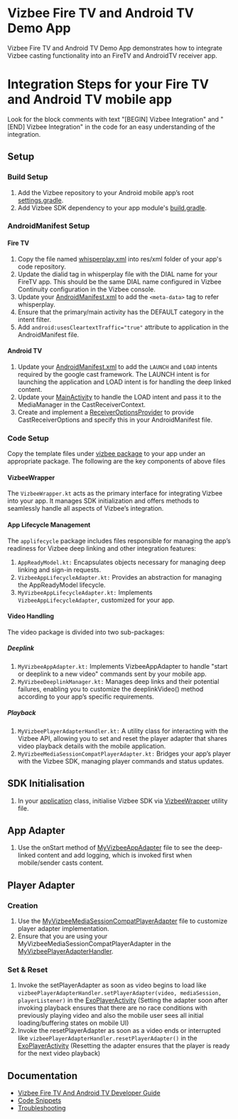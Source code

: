 # Vizbee Fire TV and Android TV Demo App
Vizbee Fire TV and Android TV Demo App demonstrates how to integrate Vizbee casting functionality into an FireTV and AndroidTV receiver app.

# Integration Steps for your Fire TV and Android TV mobile app
Look for the block comments with text "[BEGIN] Vizbee Integration" and "[END] Vizbee Integration" in the code for an easy understanding of the integration.

## Setup
### Build Setup
1. Add the Vizbee repository to your Android mobile app’s root [settings.gradle](settings.gradle).
2. Add Vizbee SDK dependency to your app module's [build.gradle](/app/build.gradle).

### AndroidManifest Setup
#### Fire TV
1. Copy the file named [whisperplay.xml](/app/src/firetv/res/xml/whisperplay.xml) into res/xml folder of your app's code repository.
2. Update the dialid tag in whisperplay file with the DIAL name for your FireTV app. This should be the same DIAL name configured in Vizbee Continuity configuration in the Vizbee console.
3. Update your [AndroidManifest.xml](/app/src/firetv/AndroidManifest.xml) to add the `<meta-data>` tag to refer whisperplay.
4. Ensure that the primary/main activity has the DEFAULT category in the intent filter.
5. Add `android:usesCleartextTraffic="true"` attribute to application in the AndroidManifest file.

#### Android TV
1. Update your [AndroidManifest.xml](/app/src/androidtv/AndroidManifest.xml) to add the `LAUNCH` and `LOAD` intents required by the google cast framework. The LAUNCH intent is for launching the application and LOAD intent is for handling the deep linked content.
2. Update your [MainActivity](/app/src/main/java/tv/vizbee/screendemo/ui/home/MainActivity.kt) to handle the LOAD intent and pass it to the MediaManager in the CastReceiverContext.
3. Create and implement a [ReceiverOptionsProvider](/app/src/androidtv/java/tv/vizbee/screendemo/MyAppReceiverOptionsProvider.kt) to provide CastReceiverOptions and specify this in your AndroidManifest file.

### Code Setup
Copy the template files under [vizbee package](app/src/main/java/tv/vizbee/screendemo/vizbee) to your app under an appropriate package. The following are the key components of above files

#### VizbeeWrapper
The `VizbeeWrapper.kt` acts as the primary interface for integrating Vizbee into your app. It manages SDK initialization and offers methods to seamlessly handle all aspects of Vizbee’s integration.

#### App Lifecycle Management
The `applifecycle` package includes files responsible for managing the app’s readiness for Vizbee deep linking and other integration features:

1. `AppReadyModel.kt:` Encapsulates objects necessary for managing deep linking and sign-in requests.
2. `VizbeeAppLifecycleAdapter.kt:` Provides an abstraction for managing the AppReadyModel lifecycle.
3. `MyVizbeeAppLifecycleAdapter.kt:` Implements `VizbeeAppLifecycleAdapter`, customized for your app.

#### Video Handling
The video package is divided into two sub-packages:

##### Deeplink
1. `MyVizbeeAppAdapter.kt:` Implements VizbeeAppAdapter to handle "start or deeplink to a new video" commands sent by your mobile app.
2. `MyVizbeeDeeplinkManager.kt:` Manages deep links and their potential failures, enabling you to customize the deeplinkVideo() method according to your app’s specific requirements.

##### Playback
1. `MyVizbeePlayerAdapterHandler.kt:` A utility class for interacting with the Vizbee API, allowing you to set and reset the player adapter that shares video playback details with the mobile application.
2. `MyVizbeeMediaSessionCompatPlayerAdapter.kt:` Bridges your app’s player with the Vizbee SDK, managing player commands and status updates.

## SDK Initialisation
1. In your [application](app/src/main/java/tv/vizbee/screendemo/VizbeeTVDemoApplication.java) class, initialise Vizbee SDK via [VizbeeWrapper](app/src/main/java/tv/vizbee/screendemo/vizbee/VizbeeWrapper.kt) utility file.

## App Adapter
1. Use the onStart method of [MyVizbeeAppAdapter](app/src/main/java/tv/vizbee/screendemo/vizbee/video/deeplink/MyVizbeeAppAdapter.kt) file to see the deep-linked content and add logging, which is invoked first when mobile/sender casts content.

## Player Adapter
### Creation
1. Use the [MyVizbeeMediaSessionCompatPlayerAdapter](app/src/main/java/tv/vizbee/screendemo/vizbee/video/playback/MyVizbeeMediaSessionCompatPlayerAdapter.kt) file to customize player adapter implementation.
2. Ensure that you are using your MyVizbeeMediaSessionCompatPlayerAdapter in the [MyVizbeePlayerAdapterHandler](app/src/main/java/tv/vizbee/screendemo/vizbee/video/playback/MyVizbeePlayerAdapterHandler.kt).

### Set & Reset
1. Invoke the setPlayerAdapter as soon as video begins to load like `vizbeePlayerAdapterHandler.setPlayerAdapter(video, mediaSession, playerListener)` in the [ExoPlayerActivity](app/src/main/java/tv/vizbee/screendemo/ui/video/ExoPlayerActivity.kt) (Setting the adapter soon after invoking playback ensures that there are no race conditions with previously playing video and also the mobile user sees all initial loading/buffering states on mobile UI)
2. Invoke the resetPlayerAdapter as soon as a video ends or interrupted like `vizbeePlayerAdapterHandler.resetPlayerAdapter()` in the [ExoPlayerActivity](app/src/main/java/tv/vizbee/screendemo/ui/video/ExoPlayerActivity.kt) (Resetting the adapter ensures that the player is ready for the next video playback)

## Documentation
* [Vizbee Fire TV And Android TV Developer Guide](https://console.vizbee.tv/app/vzb2000001/develop/guides/firetv-androidtv-snippets)
* [Code Snippets](https://console.vizbee.tv/app/vzb2000001/develop/guides/firetv-androidtv-snippets)
* [Troubleshooting](https://console.vizbee.tv/app/vzb2000001/develop/guides/firetv-androidtv-troubleshooting-snippets)
